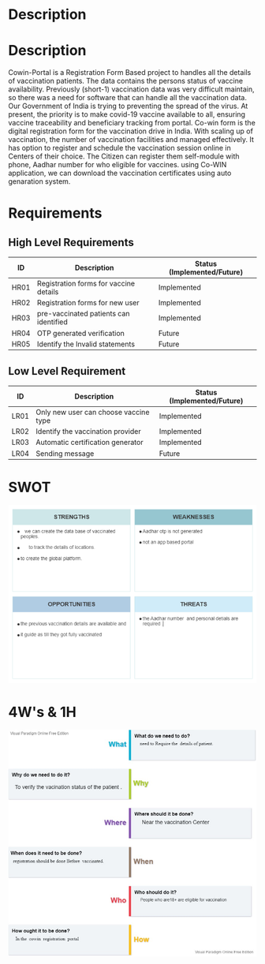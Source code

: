 # Description
# Description
   Cowin-Portal is a  Registration Form Based project to handles all the details of vaccination patients. The data contains the persons status of vaccine availability. Previously (short-1) vaccination data was very difficult maintain, so there was a need for software that can handle all the vaccination data. Our Government of India is trying to preventing the spread of the virus. At present, the priority is to make  covid-19 vaccine available to all, ensuring vaccine traceability and beneficiary tracking from portal. Co-win form is the digital registration form for the vaccination drive in India. With scaling up of vaccination, the number of vaccination facilities and managed effectively. It has option to register and schedule the vaccination session online in Centers of their choice. The Citizen can register them self-module with phone, Aadhar number for who eligible for vaccines. using Co-WIN application, we can download the vaccination certificates using auto genaration system.
# Requirements
## High Level Requirements
| ID | Description | Status (Implemented/Future) |
| --- | --- | --- |
| HR01 | Registration forms for vaccine details   | Implemented |
| HR02 | Registration forms for new  user | Implemented |
| HR03 | pre-vaccinated patients can identified | Implemented |
| HR04 | OTP generated verification | Future |
| HR05 | Identify the Invalid statements | Future |


## Low Level Requirement
| ID | Description | Status (Implemented/Future) |
| --- | --- | --- |
| LR01 | Only new user can choose vaccine type | Implemented |
| LR02 | Identify the  vaccination provider | Implemented |
| LR03 | Automatic certification generator | Implemented |
| LR04 | Sending message | Future |


# SWOT
  ![SWOT of vacccine registration](https://github.com/rajprasanth27k/M1_COWIN-PORTAL_UTI/blob/b332d0c9ff5cc7a40af651dc028259f600ab6773/1_Requirements/SWOT%20of%20vacccine%20registration.jpg)
# 4W's & 1H
 ![4 W's and 1 H](https://github.com/rajprasanth27k/M1_COWIN-PORTAL_UTI/blob/ad903af11ad37efce107c15e852f363a3933e3d5/1_Requirements/4%20W's%20and%201%20H.jpg)

